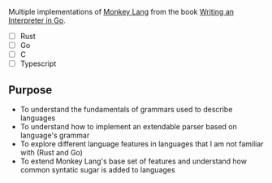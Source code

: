 Multiple implementations of [Monkey Lang](https://monkeylang.org/) from the book [Writing an Interpreter in Go](https://interpreterbook.com/).
- [ ] Rust
- [ ] Go
- [ ] C
- [ ] Typescript

## Purpose
- To understand the fundamentals of grammars used to describe languages
- To understand how to implement an extendable parser based on language's grammar
- To explore different language features in languages that I am not familiar with (Rust and Go)
- To extend Monkey Lang's base set of features and understand how common syntatic sugar is added to languages


